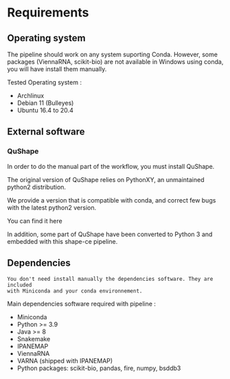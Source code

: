 # Requirements 

## Operating system

The pipeline should work on any system suporting Conda. 
However, some packages (ViennaRNA, scikit-bio) are not available in Windows using conda, you will have install them manually.

Tested Operating system :
- Archlinux
- Debian 11 (Bulleyes)
- Ubuntu 16.4 to 20.4

## External software

### QuShape

In order to do the manual part of the workflow, you must install QuShape. 

The original version of QuShape relies on PythonXY, an unmaintained python2 distribution.

We provide a version that is compatible with conda, and correct few bugs with the latest python2 version.

You can find it here [](https://github.com/CiTCoM-Lab/QuShape)

In addition, some part of QuShape have been converted to Python 3 and embedded with this
shape-ce pipeline.

## Dependencies 

```{note}
You don't need install manually the dependencies software. They are included 
with Miniconda and your conda environnement.
```

Main dependencies software required with pipeline :

- Miniconda
- Python >= 3.9
- Java >= 8
- Snakemake
- IPANEMAP
- ViennaRNA
- VARNA (shipped with IPANEMAP)
- Python packages: scikit-bio, pandas, fire, numpy, bsddb3
